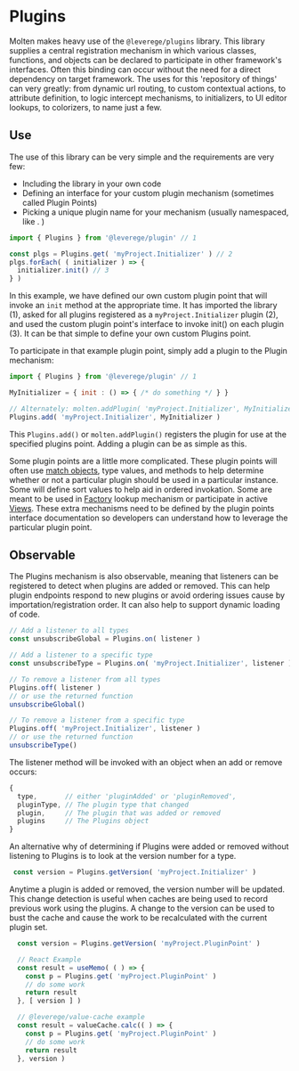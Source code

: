 # Plugins

Molten makes heavy use of the `@leverege/plugins` library. This library supplies a central registration mechanism in which various classes, functions, and objects can be declared to participate in other framework's interfaces. Often this binding can occur without the need for a direct dependency on target framework. The uses for this 'repository of things' can very greatly: from dynamic url routing, to custom contextual actions, to attribute definition, to logic intercept mechanisms, to initializers, to UI editor lookups, to colorizers, to name just a few. 

## Use 

The use of this library can be very simple and the requirements are very few:

* Including the library in your own code
* Defining an interface for your custom plugin mechanism (sometimes called Plugin Points)
* Picking a unique plugin name for your mechanism (usually namespaced, like <myProject>.<MyPluginPoint> )

``` javascript
import { Plugins } from '@leverege/plugin' // 1

const plgs = Plugins.get( 'myProject.Initializer' ) // 2
plgs.forEach( ( initializer ) => { 
  initializer.init() // 3
} )
```

In this example, we have defined our own custom plugin point that will invoke an `init` method at the appropriate time. It has imported the library (1), asked for all plugins registered as a `myProject.Initializer` plugin (2),  and used the custom plugin point's interface to invoke init() on each plugin (3). It can be that simple to define your own custom Plugins point. 

To participate in that example plugin point, simply add a plugin to the Plugin mechanism:

``` javascript
import { Plugins } from '@leverege/plugin' // 1

MyInitializer = { init : () => { /* do something */ } }

// Alternately: molten.addPlugin( 'myProject.Initializer', MyInitializer )
Plugins.add( 'myProject.Initializer', MyInitializer )
```

This `Plugins.add()` or `molten.addPlugin()` registers the plugin for use at the specified plugins point. Adding a plugin can be as simple as this. 

Some plugin points are a little more complicated. These plugin points will often use [match objects](./refinement), type values, and methods to help determine whether or not a particular plugin should be used in a particular instance. Some will define sort values to help aid in ordered invokation. Some are meant to be used in [Factory](./factories) lookup mechanism or participate in active [Views](./views). These extra mechanisms need to be defined by the plugin points interface documentation so developers can understand how to leverage the particular plugin point. 


## Observable

The Plugins mechanism is also observable, meaning that listeners can be registered to detect when plugins are added or removed. This can help plugin endpoints respond to new plugins or avoid ordering issues cause by importation/registration order. It can also help to support dynamic loading of code. 

``` javascript
// Add a listener to all types
const unsubscribeGlobal = Plugins.on( listener )

// Add a listener to a specific type
const unsubscribeType = Plugins.on( 'myProject.Initializer', listener )

// To remove a listener from all types
Plugins.off( listener )
// or use the returned function
unsubscribeGlobal() 

// To remove a listener from a specific type
Plugins.off( 'myProject.Initializer', listener )
// or use the returned function
unsubscribeType() 
```

The listener method will be invoked with an object when an add or remove occurs:

``` javascript
{ 
  type,       // either 'pluginAdded' or 'pluginRemoved', 
  pluginType, // The plugin type that changed
  plugin,     // The plugin that was added or removed
  plugins     // The Plugins object 
}
```

An alternative why of determining if Plugins were added or removed without listening to Plugins is to look at the version number for a type. 

``` javascript
 const version = Plugins.getVersion( 'myProject.Initializer' )
```

Anytime a plugin is added or removed, the version number will be updated. This change detection is useful when caches are being used to record previous work using the plugins. A change to the version can be used to bust the cache and cause the work to be recalculated with the current plugin set.

``` javascript 
  const version = Plugins.getVersion( 'myProject.PluginPoint' )

  // React Example
  const result = useMemo( ( ) => {
    const p = Plugins.get( 'myProject.PluginPoint' )
    // do some work
    return result
  }, [ version ] )

  // @leverege/value-cache example
  const result = valueCache.calc(( ) => {
    const p = Plugins.get( 'myProject.PluginPoint' )
    // do some work
    return result
  }, version )

```
